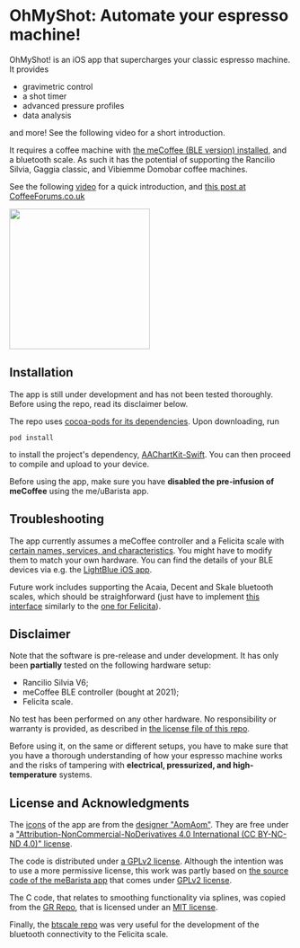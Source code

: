 # OhMyShot: Automate your espresso machine!

OhMyShot! is an iOS app that supercharges your classic espresso machine.
It provides
* gravimetric control
* a shot timer
* advanced pressure profiles
* data analysis

and more! See the following video for a short introduction.

It requires a coffee machine with [the meCoffee (BLE version) installed](https://mecoffee.nl), and a bluetooth scale. As such it has the potential of supporting the Rancilio Silvia, Gaggia classic, and Vibiemme Domobar coffee machines.

See the following [video](https://youtu.be/gE_HsdVl0Kk) for a quick introduction, and [this post at CoffeeForums.co.uk](https://www.coffeeforums.co.uk/topic/62855-ohmyshot-an-open-source-ios-app-that-automates-your-coffee-machine/?tab=comments#comment-866901)

[<img src="https://user-images.githubusercontent.com/4145552/143609401-23f48f98-6a18-4220-9394-3c134b9f2ab7.png" width="250">](https://youtu.be/gE_HsdVl0Kk)

## Installation
The app is still under development and has not been tested thoroughly. Before using the repo, read its disclaimer below.

The repo uses [cocoa-pods for its dependencies](https://guides.cocoapods.org/using/getting-started.html). Upon downloading, run
```
pod install
```
to install the project's dependency, [AAChartKit-Swift](https://github.com/AAChartModel/AAChartKit-Swift). You can then proceed to compile and upload to your device.

Before using the app, make sure you have **disabled the pre-infusion of meCoffee** using the me/uBarista app.

## Troubleshooting
The app currently assumes a meCoffee controller and a Felicita scale with [certain names, services, and characteristics](https://github.com/nrontsis/OhMyShot/blob/main/OhMyShot!/Hardware/bluetooth.swift#L5-L15).
You might have to modify them to match your own hardware. You can find the details of your BLE devices via e.g. the [LightBlue iOS app](https://punchthrough.com/lightblue-features/).

Future work includes supporting the Acaia, Decent and Skale bluetooth scales, which should be straighforward (just have to implement [this interface](https://github.com/nrontsis/OhMyShot/blob/main/OhMyShot!/Controller/brew_controller.swift#L20-L28) similarly to the [one for Felicita](https://github.com/nrontsis/OhMyShot/blob/main/OhMyShot!/Hardware/felicita_interface.swift)).

## Disclaimer
Note that the software is pre-release and under development.
It has only been **partially** tested on the following hardware setup: 
* Rancilio Silvia V6;
* meCoffee BLE controller (bought at 2021);
* Felicita scale.

No test has been performed on any other hardware. No responsibility or warranty is provided, as described in [the license file of this repo](https://github.com/nrontsis/OhMyShot/blob/main/LICENSE).

Before using it, on the same or different setups, you have to make sure that you have a thorough understanding of how your espresso machine works
and the risks of tampering with **electrical, pressurized, and high-temperature** systems.

## License and Acknowledgments
The [icons](https://www.behance.net/gallery/43384887/FREE-COFFEE-ICONS/modules/275833981) of the app are from the [designer "AomAom"](https://www.behance.net/iamaomam). They are free under a ["Attribution-NonCommercial-NoDerivatives 4.0 International (CC BY-NC-ND 4.0)" license](https://creativecommons.org/licenses/by-nc-nd/4.0/deed.en_US).

The code is distributed under [a GPLv2 license](https://github.com/nrontsis/OhMyShot/blob/main/LICENSE). Although the intention was to use a more permissive license, this work was partly based on [the source code of the meBarista app](https://git.mecoffee.nl/meBarista/meBarista_for_Android) that comes under [GPLv2 license](https://git.mecoffee.nl/meBarista/meBarista_for_Android/src/master/LICENSE.txt).

The C code, that relates to smoothing functionality via splines, was copied from the [GR Repo](https://github.com/sciapp/gr/blob/5adf47853b9c12128ac06bfe8fec19f4ea645506/lib/gr/spline.c), that is licensed under an [MIT license](https://github.com/sciapp/gr/blob/master/LICENSE.md).

Finally, the [btscale repo](https://github.com/fako1024/btscale) was very useful for the development of the bluetooth connectivity to the Felicita scale.

